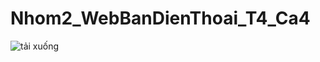 # Nhom2_WebBanDienThoai_T4_Ca4
![tải xuống](https://github.com/DuongTriet234/Nhom2_WebBanDienThoai_T4_Ca4/assets/144229108/b8830786-ca9f-4ca1-8ebd-7102dc4ec97f)
